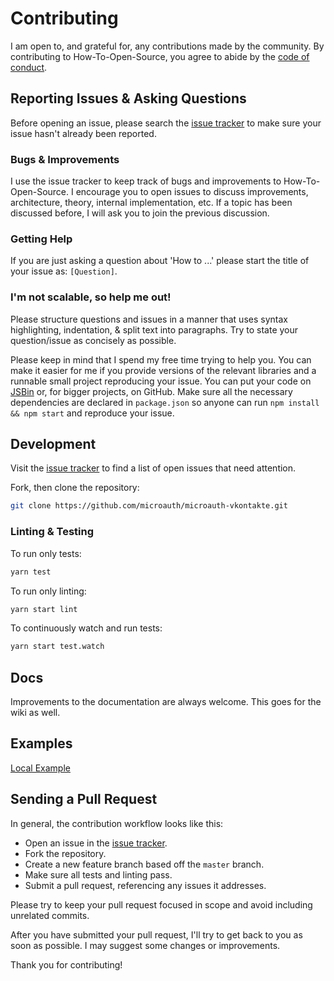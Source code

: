 # Contributing

I am open to, and grateful for, any contributions made by the community. By contributing to How-To-Open-Source, you agree to abide by the [code of conduct](https://github.com/microauth/microauth-vkontakte/blob/master/CODE_OF_CONDUCT.md).

## Reporting Issues & Asking Questions

Before opening an issue, please search the [issue tracker](https://github.com/microauth/microauth-vkontakte/issues) to make sure your issue hasn't already been reported.

### Bugs & Improvements

I use the issue tracker to keep track of bugs and improvements to How-To-Open-Source. I encourage you to open issues to discuss improvements, architecture, theory, internal implementation, etc. If a topic has been discussed before, I will ask you to join the previous discussion.

### Getting Help

If you are just asking a question about 'How to ...' please start the title of your issue as: `[Question]`.

### I'm not scalable, so help me out!

Please structure questions and issues in a manner that uses syntax highlighting, indentation, & split text into paragraphs. Try to state your question/issue as concisely as possible.

Please keep in mind that I spend my free time trying to help you. You can make it easier for me if you provide versions of the relevant libraries and a runnable small project reproducing your issue. You can put your code on [JSBin](https://jsbin.com/?html,js,output) or, for bigger projects, on GitHub. Make sure all the necessary dependencies are declared in `package.json` so anyone can run `npm install && npm start` and reproduce your issue.

## Development

Visit the [issue tracker](https://github.com/microauth/microauth-vkontakte/issues) to find a list of open issues that need attention.

Fork, then clone the repository:

```sh
git clone https://github.com/microauth/microauth-vkontakte.git
```

### Linting & Testing

To run only tests:

```sh
yarn test
```

To run only linting:

```sh
yarn start lint
```

To continuously watch and run tests:

```sh
yarn start test.watch
```

## Docs

Improvements to the documentation are always welcome. This goes for the wiki as well.

## Examples

[Local Example](https://github.com/microauth/microauth-vkontakte/tree/master/example)

## Sending a Pull Request

In general, the contribution workflow looks like this:

- Open an issue in the [issue tracker](https://github.com/microauth/microauth-vkontakte/issues).
- Fork the repository.
- Create a new feature branch based off the `master` branch.
- Make sure all tests and linting pass.
- Submit a pull request, referencing any issues it addresses.

Please try to keep your pull request focused in scope and avoid including unrelated commits.

After you have submitted your pull request, I'll try to get back to you as soon as possible. I may suggest some changes or improvements.

Thank you for contributing!
